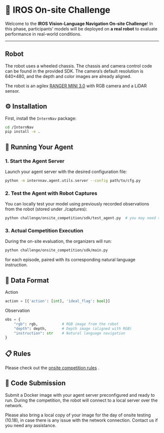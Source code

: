# 🧭 IROS On-site Challenge

Welcome to the **IROS Vision-Language Navigation On-site Challenge**!
In this phase, participants’ models will be deployed on **a real robot** to evaluate performance in real-world conditions.

---

## Robot
The robot uses a wheeled chassis. The chassis and camera control code can be found in the provided SDK. The camera’s default resolution is 640×480, and the depth and color images are already aligned.

The robot is an agilex [RANGER MINI 3.0](https://www.agilex.ai/solutions/1) with RGB camera and a LiDAR sensor.

## ⚙️ Installation

First, install the `InternNav` package:

```bash
cd /InternNav
pip install -e .
```

## 🚀 Running Your Agent
### 1. Start the Agent Server
Launch your agent server with the desired configuration file:

```bash
python -m internnav.agent.utils.server --config path/to/cfg.py
```

### 2. Test the Agent with Robot Captures
You can locally test your model using previously recorded observations from the robot (stored under ./captures):

```bash
python challenge/onsite_competition/sdk/test_agent.py  # you may need to modify the path to your agent
```

### 3. Actual Competition Execution
During the on-site evaluation, the organizers will run:

```bash
python challenge/onsite_competition/sdk/main.py
```

for each episode, paired with its corresponding natural language instruction.

## 🧩 Data Format
Action
```python
action = [{'action': [int], 'ideal_flag': bool}]
```
Observation
```python
obs = {
    "rgb": rgb,           # RGB image from the robot
    "depth": depth,       # Depth image (aligned with RGB)
    "instruction": str    # Natural language navigation
}
```

## 📋 Rules
Please check out the [onsite competition rules](./onsite_competition_rules_en-US.md) .


## 🚀 Code Submission
Submit a Docker image with your agent server preconfigured and ready to run. During the competition, the robot will connect to a local server over the network.

Please also bring a local copy of your image for the day of onsite testing (10.18), in case there is any issue with the network connection. Contact us if you need any assistance.
